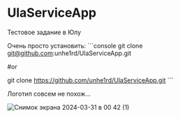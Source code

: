 # UlaServiceApp
Тестовое задание в Юлу

Очень просто установить:
\```console
  git clone git@github.com:unhe1rd/UlaServiceApp.git

  #or
  
  git clone https://github.com/unhe1rd/UlaServiceApp.git
\```

Логотип совсем не похож...

![Снимок экрана 2024-03-31 в 00 42 (1)](https://github.com/unhe1rd/UlaServiceApp/assets/130218904/916b73f2-ca27-43a3-9d51-ed94d56b91e5)

